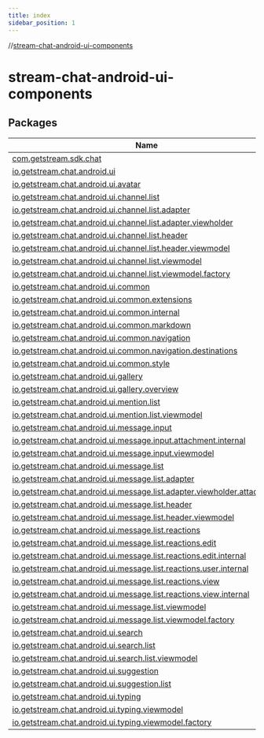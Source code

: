 ```yaml
---
title: index
sidebar_position: 1
---
```

//[stream-chat-android-ui-components](index.md)



# stream-chat-android-ui-components  


## Packages  
  
|  Name | 
|---|
| <a name="com.getstream.sdk.chat////PointingToDeclaration/"></a>[com.getstream.sdk.chat](stream-chat-android-ui-components/com.getstream.sdk.chat/index.md)|
| <a name="io.getstream.chat.android.ui////PointingToDeclaration/"></a>[io.getstream.chat.android.ui](stream-chat-android-ui-components/io.getstream.chat.android.ui/index.md)|
| <a name="io.getstream.chat.android.ui.avatar////PointingToDeclaration/"></a>[io.getstream.chat.android.ui.avatar](stream-chat-android-ui-components/io.getstream.chat.android.ui.avatar/index.md)|
| <a name="io.getstream.chat.android.ui.channel.list////PointingToDeclaration/"></a>[io.getstream.chat.android.ui.channel.list](stream-chat-android-ui-components/io.getstream.chat.android.ui.channel.list/index.md)|
| <a name="io.getstream.chat.android.ui.channel.list.adapter////PointingToDeclaration/"></a>[io.getstream.chat.android.ui.channel.list.adapter](stream-chat-android-ui-components/io.getstream.chat.android.ui.channel.list.adapter/index.md)|
| <a name="io.getstream.chat.android.ui.channel.list.adapter.viewholder////PointingToDeclaration/"></a>[io.getstream.chat.android.ui.channel.list.adapter.viewholder](stream-chat-android-ui-components/io.getstream.chat.android.ui.channel.list.adapter.viewholder/index.md)|
| <a name="io.getstream.chat.android.ui.channel.list.header////PointingToDeclaration/"></a>[io.getstream.chat.android.ui.channel.list.header](stream-chat-android-ui-components/io.getstream.chat.android.ui.channel.list.header/index.md)|
| <a name="io.getstream.chat.android.ui.channel.list.header.viewmodel////PointingToDeclaration/"></a>[io.getstream.chat.android.ui.channel.list.header.viewmodel](stream-chat-android-ui-components/io.getstream.chat.android.ui.channel.list.header.viewmodel/index.md)|
| <a name="io.getstream.chat.android.ui.channel.list.viewmodel////PointingToDeclaration/"></a>[io.getstream.chat.android.ui.channel.list.viewmodel](stream-chat-android-ui-components/io.getstream.chat.android.ui.channel.list.viewmodel/index.md)|
| <a name="io.getstream.chat.android.ui.channel.list.viewmodel.factory////PointingToDeclaration/"></a>[io.getstream.chat.android.ui.channel.list.viewmodel.factory](stream-chat-android-ui-components/io.getstream.chat.android.ui.channel.list.viewmodel.factory/index.md)|
| <a name="io.getstream.chat.android.ui.common////PointingToDeclaration/"></a>[io.getstream.chat.android.ui.common](stream-chat-android-ui-components/io.getstream.chat.android.ui.common/index.md)|
| <a name="io.getstream.chat.android.ui.common.extensions////PointingToDeclaration/"></a>[io.getstream.chat.android.ui.common.extensions](stream-chat-android-ui-components/io.getstream.chat.android.ui.common.extensions/index.md)|
| <a name="io.getstream.chat.android.ui.common.internal////PointingToDeclaration/"></a>[io.getstream.chat.android.ui.common.internal](stream-chat-android-ui-components/io.getstream.chat.android.ui.common.internal/index.md)|
| <a name="io.getstream.chat.android.ui.common.markdown////PointingToDeclaration/"></a>[io.getstream.chat.android.ui.common.markdown](stream-chat-android-ui-components/io.getstream.chat.android.ui.common.markdown/index.md)|
| <a name="io.getstream.chat.android.ui.common.navigation////PointingToDeclaration/"></a>[io.getstream.chat.android.ui.common.navigation](stream-chat-android-ui-components/io.getstream.chat.android.ui.common.navigation/index.md)|
| <a name="io.getstream.chat.android.ui.common.navigation.destinations////PointingToDeclaration/"></a>[io.getstream.chat.android.ui.common.navigation.destinations](stream-chat-android-ui-components/io.getstream.chat.android.ui.common.navigation.destinations/index.md)|
| <a name="io.getstream.chat.android.ui.common.style////PointingToDeclaration/"></a>[io.getstream.chat.android.ui.common.style](stream-chat-android-ui-components/io.getstream.chat.android.ui.common.style/index.md)|
| <a name="io.getstream.chat.android.ui.gallery////PointingToDeclaration/"></a>[io.getstream.chat.android.ui.gallery](stream-chat-android-ui-components/io.getstream.chat.android.ui.gallery/index.md)|
| <a name="io.getstream.chat.android.ui.gallery.overview////PointingToDeclaration/"></a>[io.getstream.chat.android.ui.gallery.overview](stream-chat-android-ui-components/io.getstream.chat.android.ui.gallery.overview/index.md)|
| <a name="io.getstream.chat.android.ui.mention.list////PointingToDeclaration/"></a>[io.getstream.chat.android.ui.mention.list](stream-chat-android-ui-components/io.getstream.chat.android.ui.mention.list/index.md)|
| <a name="io.getstream.chat.android.ui.mention.list.viewmodel////PointingToDeclaration/"></a>[io.getstream.chat.android.ui.mention.list.viewmodel](stream-chat-android-ui-components/io.getstream.chat.android.ui.mention.list.viewmodel/index.md)|
| <a name="io.getstream.chat.android.ui.message.input////PointingToDeclaration/"></a>[io.getstream.chat.android.ui.message.input](stream-chat-android-ui-components/io.getstream.chat.android.ui.message.input/index.md)|
| <a name="io.getstream.chat.android.ui.message.input.attachment.internal////PointingToDeclaration/"></a>[io.getstream.chat.android.ui.message.input.attachment.internal](stream-chat-android-ui-components/io.getstream.chat.android.ui.message.input.attachment.internal/index.md)|
| <a name="io.getstream.chat.android.ui.message.input.viewmodel////PointingToDeclaration/"></a>[io.getstream.chat.android.ui.message.input.viewmodel](stream-chat-android-ui-components/io.getstream.chat.android.ui.message.input.viewmodel/index.md)|
| <a name="io.getstream.chat.android.ui.message.list////PointingToDeclaration/"></a>[io.getstream.chat.android.ui.message.list](stream-chat-android-ui-components/io.getstream.chat.android.ui.message.list/index.md)|
| <a name="io.getstream.chat.android.ui.message.list.adapter////PointingToDeclaration/"></a>[io.getstream.chat.android.ui.message.list.adapter](stream-chat-android-ui-components/io.getstream.chat.android.ui.message.list.adapter/index.md)|
| <a name="io.getstream.chat.android.ui.message.list.adapter.viewholder.attachment////PointingToDeclaration/"></a>[io.getstream.chat.android.ui.message.list.adapter.viewholder.attachment](stream-chat-android-ui-components/io.getstream.chat.android.ui.message.list.adapter.viewholder.attachment/index.md)|
| <a name="io.getstream.chat.android.ui.message.list.header////PointingToDeclaration/"></a>[io.getstream.chat.android.ui.message.list.header](stream-chat-android-ui-components/io.getstream.chat.android.ui.message.list.header/index.md)|
| <a name="io.getstream.chat.android.ui.message.list.header.viewmodel////PointingToDeclaration/"></a>[io.getstream.chat.android.ui.message.list.header.viewmodel](stream-chat-android-ui-components/io.getstream.chat.android.ui.message.list.header.viewmodel/index.md)|
| <a name="io.getstream.chat.android.ui.message.list.reactions////PointingToDeclaration/"></a>[io.getstream.chat.android.ui.message.list.reactions](stream-chat-android-ui-components/io.getstream.chat.android.ui.message.list.reactions/index.md)|
| <a name="io.getstream.chat.android.ui.message.list.reactions.edit////PointingToDeclaration/"></a>[io.getstream.chat.android.ui.message.list.reactions.edit](stream-chat-android-ui-components/io.getstream.chat.android.ui.message.list.reactions.edit/index.md)|
| <a name="io.getstream.chat.android.ui.message.list.reactions.edit.internal////PointingToDeclaration/"></a>[io.getstream.chat.android.ui.message.list.reactions.edit.internal](stream-chat-android-ui-components/io.getstream.chat.android.ui.message.list.reactions.edit.internal/index.md)|
| <a name="io.getstream.chat.android.ui.message.list.reactions.user.internal////PointingToDeclaration/"></a>[io.getstream.chat.android.ui.message.list.reactions.user.internal](stream-chat-android-ui-components/io.getstream.chat.android.ui.message.list.reactions.user.internal/index.md)|
| <a name="io.getstream.chat.android.ui.message.list.reactions.view////PointingToDeclaration/"></a>[io.getstream.chat.android.ui.message.list.reactions.view](stream-chat-android-ui-components/io.getstream.chat.android.ui.message.list.reactions.view/index.md)|
| <a name="io.getstream.chat.android.ui.message.list.reactions.view.internal////PointingToDeclaration/"></a>[io.getstream.chat.android.ui.message.list.reactions.view.internal](stream-chat-android-ui-components/io.getstream.chat.android.ui.message.list.reactions.view.internal/index.md)|
| <a name="io.getstream.chat.android.ui.message.list.viewmodel////PointingToDeclaration/"></a>[io.getstream.chat.android.ui.message.list.viewmodel](stream-chat-android-ui-components/io.getstream.chat.android.ui.message.list.viewmodel/index.md)|
| <a name="io.getstream.chat.android.ui.message.list.viewmodel.factory////PointingToDeclaration/"></a>[io.getstream.chat.android.ui.message.list.viewmodel.factory](stream-chat-android-ui-components/io.getstream.chat.android.ui.message.list.viewmodel.factory/index.md)|
| <a name="io.getstream.chat.android.ui.search////PointingToDeclaration/"></a>[io.getstream.chat.android.ui.search](stream-chat-android-ui-components/io.getstream.chat.android.ui.search/index.md)|
| <a name="io.getstream.chat.android.ui.search.list////PointingToDeclaration/"></a>[io.getstream.chat.android.ui.search.list](stream-chat-android-ui-components/io.getstream.chat.android.ui.search.list/index.md)|
| <a name="io.getstream.chat.android.ui.search.list.viewmodel////PointingToDeclaration/"></a>[io.getstream.chat.android.ui.search.list.viewmodel](stream-chat-android-ui-components/io.getstream.chat.android.ui.search.list.viewmodel/index.md)|
| <a name="io.getstream.chat.android.ui.suggestion////PointingToDeclaration/"></a>[io.getstream.chat.android.ui.suggestion](stream-chat-android-ui-components/io.getstream.chat.android.ui.suggestion/index.md)|
| <a name="io.getstream.chat.android.ui.suggestion.list////PointingToDeclaration/"></a>[io.getstream.chat.android.ui.suggestion.list](stream-chat-android-ui-components/io.getstream.chat.android.ui.suggestion.list/index.md)|
| <a name="io.getstream.chat.android.ui.typing////PointingToDeclaration/"></a>[io.getstream.chat.android.ui.typing](stream-chat-android-ui-components/io.getstream.chat.android.ui.typing/index.md)|
| <a name="io.getstream.chat.android.ui.typing.viewmodel////PointingToDeclaration/"></a>[io.getstream.chat.android.ui.typing.viewmodel](stream-chat-android-ui-components/io.getstream.chat.android.ui.typing.viewmodel/index.md)|
| <a name="io.getstream.chat.android.ui.typing.viewmodel.factory////PointingToDeclaration/"></a>[io.getstream.chat.android.ui.typing.viewmodel.factory](stream-chat-android-ui-components/io.getstream.chat.android.ui.typing.viewmodel.factory/index.md)|

